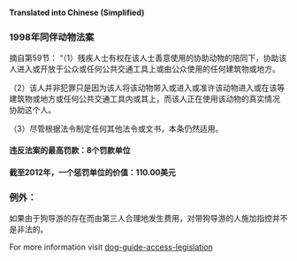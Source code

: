 #### **Translated into Chinese (Simplified)**

### 1998年同伴动物法案

摘自第59节：
“（1）残疾人士有权在该人士善意使用的协助动物的陪同下，协助该人进入或开放于公众或任何公共交通工具上或由公众使用的任何建筑物或地方。

（2）该人并非犯罪只是因为该人将该动物带入或进入或准许该动物进入或在该等建筑物或地方或任何公共交通工具内或其上，而该人正在使用该动物的真实情况 协助这个人。

（3）尽管根据法令制定任何其他法令或文书，本条仍然适用。

#### 违反法案的最高罚款：8个罚款单位

#### 截至2012年，一个惩罚单位的价值：110.00美元

### 例外：
如果由于狗导游的存在而由第三人合理地发生费用，对带狗导游的人施加指控并不是非法的。

For more information visit [dog-guide-access-legislation](https://www.bca.org.au/dog-guide-access-legislation/)